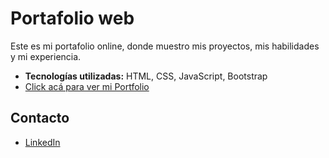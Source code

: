 # Portafolio web

Este es mi portafolio online, donde muestro mis proyectos, mis habilidades y mi experiencia.

* **Tecnologías utilizadas:** HTML, CSS, JavaScript, Bootstrap
* [Click acá para ver mi Portfolio](https://aniascua.github.io/portfolio/)
## Contacto
* [LinkedIn](https://www.linkedin.com/in/anaascua/)
